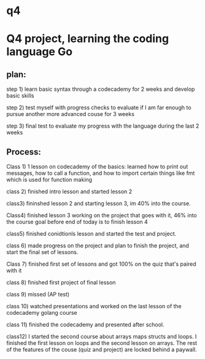 # q4
<h1>Q4 project, learning the coding language Go</h1>


<h2>plan:</h2>


step 1) learn basic syntax through a codecademy for 2 weeks and develop basic skills


step 2) test myself with progress checks to evaluate if I am far enough to pursue another more advanced couse for 3 weeks


step 3) final test to evaluate my progress with the language during the last 2 weeks 





<h2>Process:</h2>


Class 1) 1 lesson on codecademy of the basics: learned how to print out messages, how to call a function, and how to import certain things like fmt which is used for function making


class 2) finished intro lesson and started lesson 2


class3) fininshed lesson 2 and starting lesson 3, im 40% into the course.


Class4) finished lesson 3 working on the project that goes with it, 46% into the course goal before end of today is to finish lesson 4

class5) finished conidtionls lesson and started the test and project.

class 6) made progress on the project and plan to finish the project, and start the final set of lessons.

Class 7) finished first set of lessons and got 100% on the quiz that's paired with it

class 8) finished first project of final lesson

class 9) missed (AP test)

class 10) watched presentations and worked on the last lesson of the codecademy golang course

class 11) finished the codecademy and presented after school.

class12) I started the second course about arrays maps structs and loops. I finished the first lesson on loops and the second lesson on arrays. The rest of the features of the couse (quiz and project) are locked behind a paywall.
